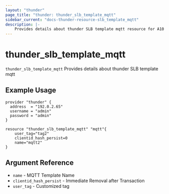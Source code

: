 ```yaml
---
layout: "thunder"
page_title: "thunder: thunder_slb_template_mqtt"
sidebar_current: "docs-thunder-resource-slb_template_mqtt"
description: |-
    Provides details about thunder SLB template mqtt resource for A10
---
```


# thunder\_slb\_template\_mqtt

`thunder_slb_template_mqtt` Provides details about thunder SLB template mqtt
## Example Usage


```hcl
provider "thunder" {
  address  = "192.0.2.65"
  username = "admin"
  password = "admin"
}

resource "thunder_slb_template_mqtt" "mqtt"{
    user_tag="tag2"
    clientid_hash_persist=0
    name="mqtt2"
}
```

## Argument Reference

* `name` - MQTT Template Name
* `clientid_hash_persist` - Immediate Removal after Transaction
* `user_tag` - Customized tag



